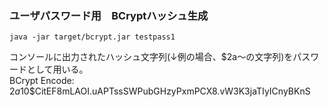 ### ユーザパスワード用　BCryptハッシュ生成

```
java -jar target/bcrypt.jar testpass1
```
コンソールに出力されたハッシュ文字列(↓例の場合、$2a～の文字列)をパスワードとして用いる。  
BCrypt Encode: $2a$10$CitEF8mLAOI.uAPTssSWPubGHzyPxmPCX8.vW3K3jaTIyICnyBKnS
